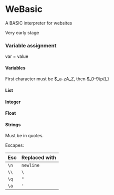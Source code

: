 # WeBasic

A BASIC interpreter for websites

Very early stage



### Variable assignment
var = value

#### Variables
First character must be $_a-zA_Z, then $_0-9\p{L}

#### List

#### Integer

#### Float

#### Strings
Must be in quotes.

Escapes:

|Esc|Replaced with|
|-|-|
|`\n`|`newline`|
|`\\`|`\`|
|`\q`|`"`|
|`\a`|`'`|
